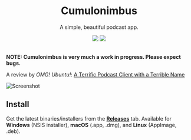 <h1 align="center">Cumulonimbus</h1>

<p align="center">A simple, beautiful podcast app.</p>

<div align="center">
<a href="https://github.com/z-------------/cumulonimbus/releases"><img src="https://img.shields.io/github/downloads/z-------------/cumulonimbus/total.svg" /></a>
<a href="https://github.com/z-------------/cumulonimbus/releases"><img src="https://img.shields.io/github/release-date-pre/z-------------/cumulonimbus.svg?label=last%20(pre)release" /></a>
</div>
<br>

**NOTE: Cumulonimbus is very much a work in progress. Please expect bugs.**

A review by *OMG! Ubuntu!*: [A Terrific Podcast Client with a Terrible Name](http://www.omgubuntu.co.uk/2017/11/cumulonimbus-electron-podcast-client)

![Screenshot](https://i.imgur.com/pvw8J3L.png)

## Install

Get the latest binaries/installers from the [**Releases**](https://github.com/z-------------/cumulonimbus/releases) tab. Available for **Windows** (NSIS installer), **macOS** (.app, .dmg), and **Linux** (AppImage, .deb).
